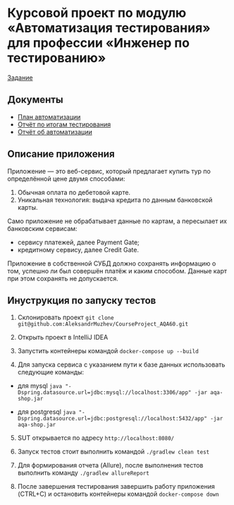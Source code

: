 # Курсовой проект по модулю «Автоматизация тестирования» для профессии «Инженер по тестированию»
[Задание](https://github.com/netology-code/aqa-qamid-diplom)
## Документы
* [План автоматизации](https://github.com/AleksandrMuzhev/CourseProject_AQA60/blob/main/documents/Plan.md)
* [Отчёт по итогам тестирования](https://github.com/AleksandrMuzhev/CourseProject_AQA60/blob/main/documents/Report.md)
* [Отчёт об автоматизации](https://github.com/AleksandrMuzhev/CourseProject_AQA60/blob/main/documents/Summary.md)


## Описание приложения

Приложение — это веб-сервис, который предлагает купить тур по определённой цене двумя способами:
1. Обычная оплата по дебетовой карте.
2. Уникальная технология: выдача кредита по данным банковской карты.

Само приложение не обрабатывает данные по картам, а пересылает их банковским сервисам:

* сервису платежей, далее Payment Gate;
* кредитному сервису, далее Credit Gate.

Приложение в собственной СУБД должно сохранять информацию о том, успешно ли был совершён платёж и каким способом. Данные карт при этом сохранять не допускается.

## Инуструкция по запуску тестов

1. Склонировать проект `git clone git@github.com:AleksandrMuzhev/CourseProject_AQA60.git`

3. Открыть проект в IntelliJ IDEA

5. Запустить контейнеры командой `docker-compose up --build`

7. Для запуска сервиса с указанием пути к базе данных использовать следующие команды:

* для mysql `java "-Dspring.datasource.url=jdbc:mysql://localhost:3306/app" -jar aqa-shop.jar`

* для postgresql `java "-Dspring.datasource.url=jdbc:postgresql://localhost:5432/app" -jar aqa-shop.jar`

5. SUT открывается по адресу `http://localhost:8080/`

6. Запуск тестов стоит выполнить командой `./gradlew clean test`

7. Для формирования отчета (Allure), после выполнения тестов выполнить команду `./gradlew allureReport`

8. После завершения тестирования завершить работу приложения (CTRL+C) и остановить контейнеры командой `docker-compose down`